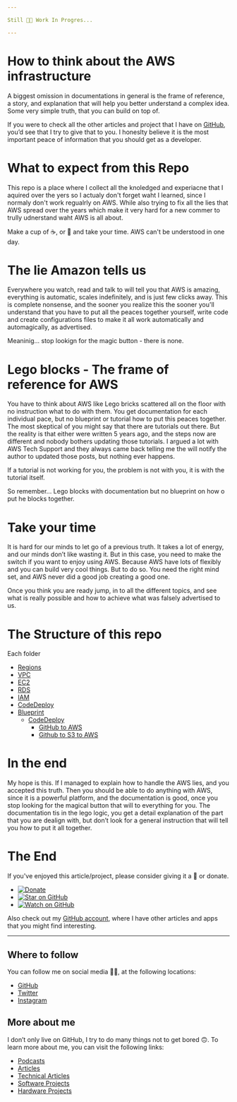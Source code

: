 ```yaml
---

Still 🚧🍺 Work In Progres...

---
```


# How to think about the AWS infrastructure

A biggest omission in documentations in general is the frame of reference, a story, and explanation that will help you better understand a complex idea. Some very simple truth, that you can build on top of.

If you were to check all the other articles and project that I have on [GitHub](https://github.com/davidgatti), you’d see that I try to give that to you. I honeslty believe it is the most important peace of information that you should get as a developer.

# What to expect from this Repo

This repo is a place where I collect all the knoledged and experiacne that I aquired over the yers so I actualy don't forget waht I learned, since I normaly don't work regualrly on AWS. While also trying to fix all the lies that AWS spread over the years which make it very hard for a new commer to trully udnerstand waht AWS is all about. 

Make a cup of ☕️, or 🍵 and take your time. AWS can't be understood in one day.

# The lie Amazon tells us

Everywhere you watch, read and talk to will tell you that AWS is amazing, everything is automatic, scales indefinitely, and is just few clicks away. This is complete nonsense, and the sooner you realize this the sooner you'll understand that you have to put all the peaces together yourself, write code and create configurations files to make it all work automatically and automagically, as advertised.

Meaninig... stop lookign for the magic button - there is none.

# Lego blocks - The frame of reference for AWS

You have to think about AWS like Lego bricks scattered all on the floor with no instruction what to do with them. You get documentation for each individual pace, but no blueprint or tutorial how to put this peaces together. The most skeptical of you might say that there are tutorials out there. But the reality is that either were written 5 years ago, and the steps now are different and nobody bothers updating those tutorials. I argued a lot with AWS Tech Support and they always came back telling me the will notify the author to updated those posts, but nothing ever happens.

If a tutorial is not working for you, the problem is not with you, it is with the tutorial itself.

So remember... Lego blocks with documentation but no blueprint on how o put he blocks together.

# Take your time

It is hard for our minds to let go of a previous truth. It takes a lot of energy, and our minds don’t like wasting it. But in this case, you need to make the switch if you want to enjoy using AWS. Because AWS have lots of flexibly and you can build very cool things. But to do so. You need the right mind set, and AWS never did a good job creating a good one.

Once you think you are ready jump, in to all the different topics, and see what is really possible and how to achieve what was falsely advertised to us.

# The Structure of this repo

Each folder

- [Regions](https://github.com/davidgatti/How-to-think-about-the-AWS-infrastructure/tree/master/00_Regions)
- [VPC](https://github.com/davidgatti/How-to-think-about-the-AWS-infrastructure/tree/master/01_VPC)
- [EC2](https://github.com/davidgatti/How-to-think-about-the-AWS-infrastructure/tree/master/02_EC2)
- [RDS](https://github.com/davidgatti/How-to-think-about-the-AWS-infrastructure/tree/master/03_RDS)
- [IAM](https://github.com/davidgatti/How-to-think-about-the-AWS-infrastructure/tree/master/04_IAM)
- [CodeDeploy](https://github.com/davidgatti/How-to-think-about-the-AWS-infrastructure/tree/master/05_CodeDeploy)
- [Blueprint]()
  - [CodeDeploy]()
    - [GitHub to AWS]()
    - [Github to S3 to AWS]()

# In the end

My hope is this. If I managed to explain how to handle the AWS lies, and you accepted this truth. Then you should be able to do anything with AWS, since it is a powerful platform, and the documentation is good, once you stop looking for the magical button that will to everything for you. The documentation tis in the lego logic, you get a detail explanation of the part that you are dealign with, but don’t look for a general instruction that will tell you how to put it all together.

# The End

If you've enjoyed this article/project, please consider giving it a 🌟 or donate.

- [![Donate](https://img.shields.io/badge/Donate-PayPal-green.svg)](https://www.paypal.me/gattidavid/25)
- [![Star on GitHub](https://img.shields.io/github/stars/davidgatti/how-to-think-about-the-AWS-infrastructure.svg?style=social)](https://github.com/davidgatti/how-to-think-about-the-AWS-infrastructure/stargazers)
- [![Watch on GitHub](https://img.shields.io/github/watchers/davidgatti/how-to-think-about-the-AWS-infrastructure.svg?style=social)](https://github.com/davidgatti/how-to-think-about-the-AWS-infrastructure/watchers)

Also check out my [GitHub account](https://github.com/davidgatti), where I have other articles and apps that you might find interesting.

---

## Where to follow

You can follow me on social media 🐙😇, at the following locations:

- [GitHub](https://github.com/davidgatti)
- [Twitter](https://twitter.com/dawidgatti)
- [Instagram](https://www.instagram.com/gattidavid/)

## More about me

I don’t only live on GitHub, I try to do many things not to get bored 🙃. To learn more about me, you can visit the following links:

- [Podcasts](http://david.gatti.pl/podcasts)
- [Articles](http://david.gatti.pl/articles)
- [Technical Articles](http://david.gatti.pl/technical_articles)
- [Software Projects](http://david.gatti.pl/software_projects)
- [Hardware Projects](http://david.gatti.pl/hardware_projects)
